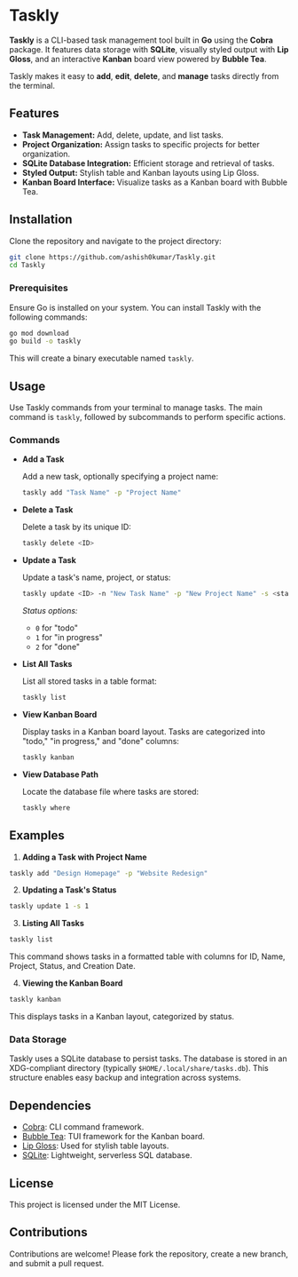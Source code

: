# Taskly

**Taskly** is a CLI-based task management tool built in **Go** using the **Cobra** package. It features data storage with **SQLite**, visually styled output with **Lip Gloss**, and an interactive **Kanban** board view powered by **Bubble Tea**.

Taskly makes it easy to **add**, **edit**, **delete**, and **manage** tasks directly from the terminal.


## Features

- **Task Management:** Add, delete, update, and list tasks.
- **Project Organization:** Assign tasks to specific projects for better organization.
- **SQLite Database Integration:** Efficient storage and retrieval of tasks.
- **Styled Output:** Stylish table and Kanban layouts using Lip Gloss.
- **Kanban Board Interface:** Visualize tasks as a Kanban board with Bubble Tea.


## Installation

Clone the repository and navigate to the project directory:

```bash
git clone https://github.com/ashish0kumar/Taskly.git
cd Taskly
```

### Prerequisites

Ensure Go is installed on your system. You can install Taskly with the following commands:

```bash
go mod download
go build -o taskly
```

This will create a binary executable named `taskly`.

## Usage

Use Taskly commands from your terminal to manage tasks. The main command is `taskly`, followed by subcommands to perform specific actions.

### Commands

- **Add a Task**

  Add a new task, optionally specifying a project name:

  ```bash
  taskly add "Task Name" -p "Project Name"
  ```

- **Delete a Task**

  Delete a task by its unique ID:

  ```bash
  taskly delete <ID>
  ```

- **Update a Task**

  Update a task's name, project, or status:

  ```bash
  taskly update <ID> -n "New Task Name" -p "New Project Name" -s <status>
  ```

  *Status options:*
    - `0` for "todo"
    - `1` for "in progress"
    - `2` for "done"

- **List All Tasks**

  List all stored tasks in a table format:

  ```bash
  taskly list
  ```

- **View Kanban Board**

  Display tasks in a Kanban board layout. Tasks are categorized into "todo," "in progress," and "done" columns:

  ```bash
  taskly kanban
  ```

- **View Database Path**

  Locate the database file where tasks are stored:

  ```bash
  taskly where
  ```

## Examples

1. **Adding a Task with Project Name**

```bash
taskly add "Design Homepage" -p "Website Redesign"
```

2. **Updating a Task's Status**

```bash
taskly update 1 -s 1
```

3. **Listing All Tasks**

```bash
taskly list
```

This command shows tasks in a formatted table with columns for ID, Name, Project, Status, and Creation Date.

4. **Viewing the Kanban Board**

```bash
taskly kanban
```

This displays tasks in a Kanban layout, categorized by status.

### Data Storage

Taskly uses a SQLite database to persist tasks. The database is stored in an XDG-compliant directory (typically `$HOME/.local/share/tasks.db`). This structure enables easy backup and integration across systems.


## Dependencies

- [Cobra](https://github.com/spf13/cobra): CLI command framework.
- [Bubble Tea](https://github.com/charmbracelet/bubbletea): TUI framework for the Kanban board.
- [Lip Gloss](https://github.com/charmbracelet/lipgloss): Used for stylish table layouts.
- [SQLite](https://github.com/mattn/go-sqlite3): Lightweight, serverless SQL database.


## License

This project is licensed under the MIT License.


## Contributions

Contributions are welcome! Please fork the repository, create a new branch, and submit a pull request.
